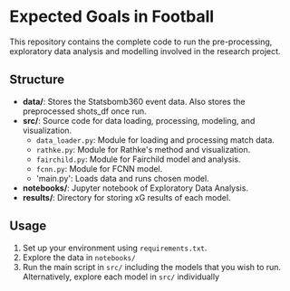 
# Expected Goals in Football

This repository contains the complete code to run the pre-processing, exploratory data analysis and modelling involved in the research project.

## Structure

- **data/**: Stores the Statsbomb360 event data. Also stores the preprocessed shots_df once run.
- **src/**: Source code for data loading, processing, modeling, and visualization.
  - `data_loader.py`: Module for loading and processing match data.
  - `rathke.py`: Module for Rathke's method and visualization.
  - `fairchild.py`: Module for Fairchild model and analysis.
  - `fcnn.py`: Module for FCNN model.
  - 'main.py': Loads data and runs chosen model.
- **notebooks/**: Jupyter notebook of Exploratory Data Analysis.
- **results/**: Directory for storing xG results of each model.
  
## Usage
1. Set up your environment using `requirements.txt`.
2. Explore the data in `notebooks/`
3. Run the main script in `src/` including the models that you wish to run. Alternatively, explore each model in `src/` individually


